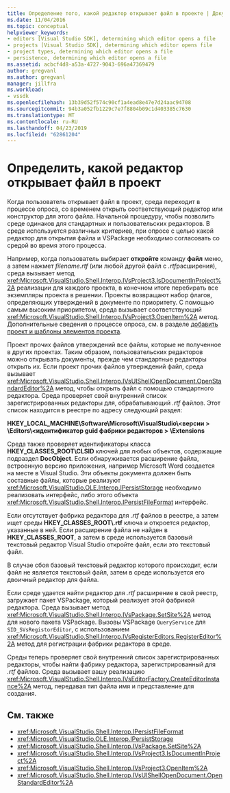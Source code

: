 ```yaml
---
title: Определение того, какой редактор открывает файл в проекте | Документация Майкрософт
ms.date: 11/04/2016
ms.topic: conceptual
helpviewer_keywords:
- editors [Visual Studio SDK], determining which editor opens a file
- projects [Visual Studio SDK], determining which editor opens file
- project types, determining which editor opens a file
- persistence, determining which editor opens a file
ms.assetid: acbcf4d8-a53a-4727-9043-696a47369479
author: gregvanl
ms.author: gregvanl
manager: jillfra
ms.workload:
- vssdk
ms.openlocfilehash: 13b39d52f574c90cf1a4ead8e47e7d24aac94708
ms.sourcegitcommit: 94b3a052fb1229c7e7f8804b09c1d403385c7630
ms.translationtype: MT
ms.contentlocale: ru-RU
ms.lasthandoff: 04/23/2019
ms.locfileid: "62861204"
---
```

# <a name="determine-which-editor-opens-a-file-in-a-project"></a>Определить, какой редактор открывает файл в проект
Когда пользователь открывает файл в проект, среда переходит в процессе опроса, со временем открыть соответствующий редактор или конструктор для этого файла. Начальной процедуру, чтобы позволить среде одинаков для стандартных и пользовательских редакторов. В среде используется различных критериев, при опросе с целью какой редактор для открытия файла и VSPackage необходимо согласовать со средой во время этого процесса.

 Например, когда пользователь выбирает **откройте** команду **файл** меню, а затем нажмет *filename.rtf* (или любой другой файл с *.rtf*расширения), среда вызывает метод <xref:Microsoft.VisualStudio.Shell.Interop.IVsProject3.IsDocumentInProject%2A> реализации для каждого проекта, в конечном итоге перебирать все экземпляры проекта в решении. Проекты возвращают набор флагов, определяющих утверждений в документе по приоритету. С помощью самым высоким приоритетом, среда вызывает соответствующий <xref:Microsoft.VisualStudio.Shell.Interop.IVsProject3.OpenItem%2A> метод. Дополнительные сведения о процессе опроса, см. в разделе [добавить проект и шаблоны элементов проекта](../../extensibility/internals/adding-project-and-project-item-templates.md).

 Проект прочих файлов утверждений все файлы, которые не полученное в других проектах. Таким образом, пользовательских редакторов можно открывать документы, прежде чем стандартные редакторы открыть их. Если проект прочих файлов утверждений файл, среда вызывает <xref:Microsoft.VisualStudio.Shell.Interop.IVsUIShellOpenDocument.OpenStandardEditor%2A> метод, чтобы открыть файл с помощью стандартного редактора. Среда проверяет свой внутренний список зарегистрированных редакторы для, обрабатывающий *.rtf* файлов. Этот список находится в реестре по адресу следующий раздел:

 **HKEY_LOCAL_MACHINE\Software\Microsoft\VisualStudio\\\<версии > \Editors\\\<идентификатор guid фабрики редакторов > \Extensions**

 Среда также проверяет идентификаторы класса **HKEY_CLASSES_ROOT\CLSID** ключей для любых объектов, содержащие подраздел **DocObject**. Если обнаруживается расширение файла, встроенную версию приложения, например Microsoft Word создается на месте в Visual Studio. Эти объекты документа должен быть составные файлы, которые реализуют <xref:Microsoft.VisualStudio.OLE.Interop.IPersistStorage> необходимо реализовать интерфейс, либо этого объекта <xref:Microsoft.VisualStudio.Shell.Interop.IPersistFileFormat> интерфейс.

 Если отсутствует фабрика редактора для *.rtf* файлов в реестре, а затем ищет среды **HKEY_CLASSES_ROOT\\.rtf** ключа и откроется редактор, указанные в ней. Если расширение файла не найден в **HKEY_CLASSES_ROOT**, а затем в среде используется базовый текстовый редактор Visual Studio откройте файл, если это текстовый файл.

 В случае сбоя базовый текстовый редактор которого происходит, если файл не является текстовый файл, затем в среде используется его двоичный редактор для файла.

 Если среде удается найти редактор для *.rtf* расширение в свой реестр, загружает пакет VSPackage, который реализует этой фабрикой редактора. Среда вызывает метод <xref:Microsoft.VisualStudio.Shell.Interop.IVsPackage.SetSite%2A> метод для нового пакета VSPackage. Вызовы VSPackage `QueryService` для `SID_SVsRegistorEditor`, с использованием <xref:Microsoft.VisualStudio.Shell.Interop.IVsRegisterEditors.RegisterEditor%2A> метод для регистрации фабрики редактора в среде.

 Среды теперь проверяет свой внутренний список зарегистрированных редакторы, чтобы найти фабрику редактора, зарегистрированный для *.rtf* файлов. Среда вызывает вашу реализацию <xref:Microsoft.VisualStudio.Shell.Interop.IVsEditorFactory.CreateEditorInstance%2A> метод, передавая тип файла имя и представление для создания.

## <a name="see-also"></a>См. также
- <xref:Microsoft.VisualStudio.Shell.Interop.IPersistFileFormat>
- <xref:Microsoft.VisualStudio.OLE.Interop.IPersistStorage>
- <xref:Microsoft.VisualStudio.Shell.Interop.IVsPackage.SetSite%2A>
- <xref:Microsoft.VisualStudio.Shell.Interop.IVsProject3.IsDocumentInProject%2A>
- <xref:Microsoft.VisualStudio.Shell.Interop.IVsProject3.OpenItem%2A>
- <xref:Microsoft.VisualStudio.Shell.Interop.IVsUIShellOpenDocument.OpenStandardEditor%2A>